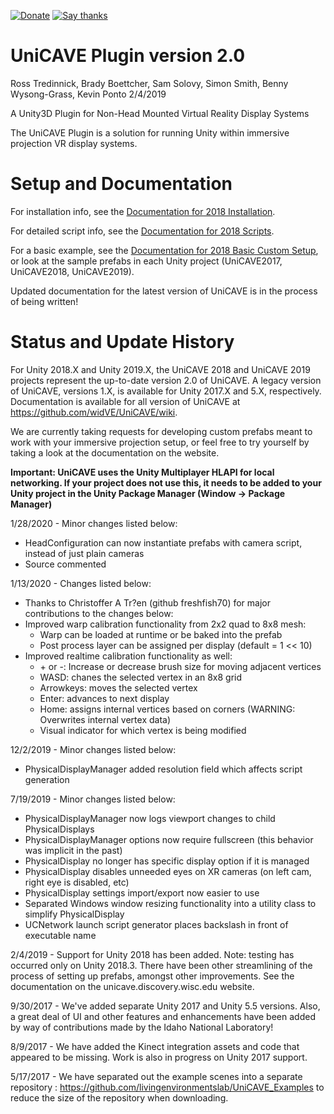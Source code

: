 [![Donate](https://img.shields.io/badge/Donate-UW--Madison-green.svg)](https://secure.supportuw.org/give/?id=ac987d37-46b8-46f5-b2ae-71bba33ead5f)
[![Say thanks](https://img.shields.io/badge/Say--Thanks-!-blue.svg)](https://saythanks.io/to/virtualenvironments%40wid.wisc.edu)

# UniCAVE Plugin version 2.0
Ross Tredinnick, Brady Boettcher, Sam Solovy, Simon Smith, Benny Wysong-Grass, Kevin Ponto
2/4/2019

A Unity3D Plugin for Non-Head Mounted Virtual Reality Display Systems

The UniCAVE Plugin is a solution for running Unity within immersive projection VR display systems.

# Setup and Documentation

For installation info, see the [Documentation for 2018 Installation](https://github.com/widVE/UniCAVE/wiki/UniCAVE-2018-Installation/).

For detailed script info, see the [Documentation for 2018 Scripts](https://github.com/widVE/UniCAVE/wiki/UniCAVE-2018-Scripts-Documentation/).

For a basic example, see the [Documentation for 2018 Basic Custom Setup](https://github.com/widVE/UniCAVE/wiki/UniCAVE-2018-Installation#2-creating-a-basic-cave-setup), or look at the sample prefabs in each Unity project (UniCAVE2017, UniCAVE2018, UniCAVE2019).

Updated documentation for the latest version of UniCAVE is in the process of being written!

# Status and Update History

For Unity 2018.X and Unity 2019.X, the UniCAVE 2018 and UniCAVE 2019 projects represent the up-to-date version 2.0 of UniCAVE. A legacy version of UniCAVE, versions 1.X, is available for Unity 2017.X and 5.X, respectively. Documentation is available for all version of UniCAVE at https://github.com/widVE/UniCAVE/wiki.

We are currently taking requests for developing custom prefabs meant to work with your immersive projection setup, or feel free to try yourself by taking a look at the documentation on the website.

**Important: UniCAVE uses the Unity Multiplayer HLAPI for local networking. If your project does not use this, it needs to be added to your Unity project in the Unity Package Manager (Window -> Package Manager)**

1/28/2020 - Minor changes listed below:
* HeadConfiguration can now instantiate prefabs with camera script, instead of just plain cameras
* Source commented

1/13/2020 - Changes listed below:
* Thanks to Christoffer A Tr?en (github freshfish70) for major contributions to the changes below:
* Improved warp calibration functionality from 2x2 quad to 8x8 mesh:
  * Warp can be loaded at runtime or be baked into the prefab
  * Post process layer can be assigned per display (default = 1 << 10)
* Improved realtime calibration functionality as well:
  * \+ or -: Increase or decrease brush size for moving adjacent vertices
  * WASD: chanes the selected vertex in an 8x8 grid
  * Arrowkeys: moves the selected vertex
  * Enter: advances to next display
  * Home: assigns internal vertices based on corners (WARNING: Overwrites internal vertex data)
  * Visual indicator for which vertex is being modified

12/2/2019 - Minor changes listed below:
* PhysicalDisplayManager added resolution field which affects script generation

7/19/2019 - Minor changes listed below:
* PhysicalDisplayManager now logs viewport changes to child PhysicalDisplays
* PhysicalDisplayManager options now require fullscreen (this behavior was implicit in the past)
* PhysicalDisplay no longer has specific display option if it is managed
* PhysicalDisplay disables unneeded eyes on XR cameras (on left cam, right eye is disabled, etc)
* PhysicalDisplay settings import/export now easier to use
* Separated Windows window resizing functionality into a utility class to simplify PhysicalDisplay
* UCNetwork launch script generator places backslash in front of executable name

2/4/2019 - Support for Unity 2018 has been added.  Note: testing has occurred only on Unity 2018.3.  There have been other streamlining of the process of setting up prefabs, amongst other improvements.  See the documentation on the unicave.discovery.wisc.edu website.

9/30/2017 - We've added separate Unity 2017 and Unity 5.5 versions.  Also, a great deal of UI and other features and enhancements have been added by way of contributions made by the Idaho National Laboratory!

8/9/2017 - We have added the Kinect integration assets and code that appeared to be missing.  Work is also in progress on Unity 2017 support.

5/17/2017 - We have separated out the example scenes into a separate repository : https://github.com/livingenvironmentslab/UniCAVE_Examples to reduce the size of the repository when downloading.
